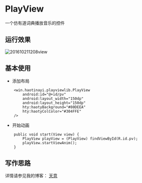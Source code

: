 # PlayView
一个仿有道词典播放音乐的控件

## 运行效果

![201610211208view](http://oaxelf1sk.bkt.clouddn.com/201610211208view.gif)
## 基本使用

- 添加布局

```
    <win.haotinayi.playviewlib.PlayView
        android:id="@+id/pv"
        android:layout_width="150dp"
        android:layout_height="150dp"
        hty:haotyBackground="#80DEEA"
        hty:haotyColColor="#304FFE"
    />
```

- 开始动画

```
    public void start(View view) {
        PlayView playView = (PlayView) findViewById(R.id.pv);
        playView.startViewAnim();
    }
```

## 写作思路

详情请参见我的博客： [天意](http://haotianyi.win/)
